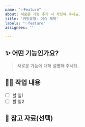 ```yaml
---
name: "✨Feature"
about: 새로운 기능 추가 시 작성해 주세요.
title: '커밋유형: 이슈 제목'
labels: "✨feature"
assignees: ''

---
```


## ✨ 어떤 기능인가요?

> 새로운 기능에 대해 설명해 주세요.

## 🧑‍💻 작업 내용

- [ ] 할 일1
- [ ] 할 일2

## 📑 참고 자료(선택)
